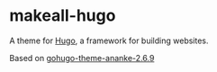 # makeall-hugo

A theme for [Hugo](http://gohugo.io/), a framework for building websites.

Based on [gohugo-theme-ananke-2.6.9](https://github.com/theNewDynamic/gohugo-theme-ananke/releases/tag/v2.6.9)


